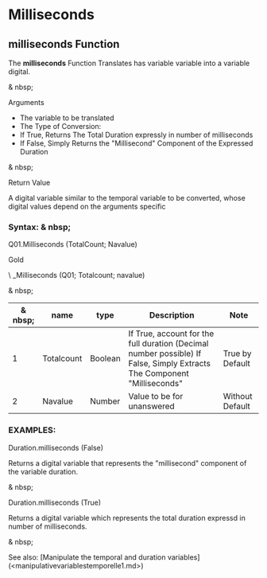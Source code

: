 # Milliseconds

## milliseconds Function

The **milliseconds** Function Translates has variable variable into a variable digital.

& nbsp;

Arguments

* The variable to be translated
* The Type of Conversion:
* If True, Returns The Total Duration expressly in number of milliseconds
* If False, Simply Returns the "Millisecond" Component of the Expressed Duration

& nbsp;

Return Value

A digital variable similar to the temporal variable to be converted, whose digital values ​​depend on the arguments specific

### Syntax: & nbsp;

Q01.Milliseconds (TotalCount; Navalue)

Gold

\ _Milliseconds (Q01; Totalcount; navalue)

& nbsp;

| & nbsp; | **name** | **type** | **Description** | **Note** |
| --- | --- | --- | --- | --- |
| &#49; | Totalcount | Boolean | If True, account for the full duration (Decimal number possible) If False, Simply Extracts The Component "Milliseconds" | True by Default |
| &#50; | Navalue | Number | Value to be for unanswered | Without Default |

### EXAMPLES:

Duration.milliseconds (False)

Returns a digital variable that represents the "millisecond" component of the variable duration.

& nbsp;

Duration.milliseconds (True)

Returns a digital variable which represents the total duration expressd in number of milliseconds.

& nbsp;

See also: [Manipulate the temporal and duration variables] (<manipulativevariablestemporelle1.md>)